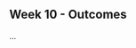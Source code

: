 <link rel="stylesheet" href="{{baseUrl}}/css/main.css">
<link rel="stylesheet" href="{{baseUrl}}/css/schedule.css">

<div class="website-content">

## Week 10 - Outcomes

<div id="main">

<!-- ==================================================================================================== -->

<include src="outcome-documentationBasic.md" />

<!-- ==================================================================================================== -->

<include src="outcome-singleton.md" />

<!-- ==================================================================================================== -->

<panel type="danger" header=":trophy: Can evolve a product iteratively :star:" expandable>
  <panel header=":trophy: Evidence" expanded>

...

  </panel>
</panel>

<!-- ==================================================================================================== -->

<include src="outcome-documentationIntermediate.md" />

<!-- ==================================================================================================== -->

<include src="outcome-documentationTool.md" />

<!-- ==================================================================================================== -->

<include src="outcome-explainDesignPattern.md" />

<!-- ==================================================================================================== -->

<include src="outcome-principle.md" />

<!-- ==================================================================================================== -->

<include src="outcome-applyDesignPattern.md" />

<!-- ==================================================================================================== -->

</div>
</div>
